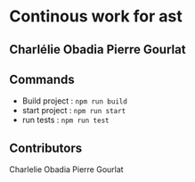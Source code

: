 # Continous work for ast
## Charlélie Obadia Pierre Gourlat

## Commands
* Build project : `npm run build`
* start project : `npm run start`
* run tests : `npm run test`

## Contributors
Charlelie Obadia Pierre Gourlat

